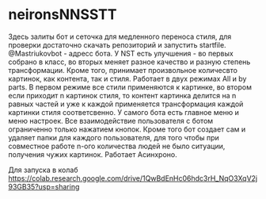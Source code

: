 # neironsNNSSTT
Здесь залиты бот и сеточка для медленного переноса стиля, для проверки достаточно скачать репозиторий и запустить startfile. @Mastriukovbot - адресс бота. 
У NST есть улучшения - во первых собрано в класс, во вторых меняет разное качество и разную степень трансформации.
Кроме того, принимает произвольное количесвто картинок, как контента, так и стиля. Работает в двух режимах All и by parts. В первом режиме все стили применяются к картинке,
во втором если приходит n картинок стиля, то контент картинка делится на n равных частей и уже к каждой применяется трансформация каждой картинки стиля соответсвенно.
У самого бота есть главное меню и меню настроек. Все взаимодействие пользователя с ботом ограниченно только нажатием кнопок. Кроме того бот создает сам и удаляет папки 
для каждого пользователя, для того чтобы при совместное работе n-ого количества людей не было ситуации, получения чужих картинок. Работает Асинхроно.

Для запуска в колаб https://colab.research.google.com/drive/1QwBdEnHc06hdc3rH_NqO3XqV2j93GB35?usp=sharing

